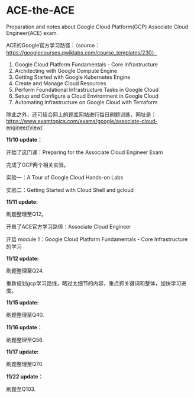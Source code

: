 # ACE-the-ACE
Preparation and notes about Google Cloud Platform(GCP) Associate Cloud Engineer(ACE) exam.

ACE的Google官方学习路径：（source：https://googlecourses.qwiklabs.com/course_templates/230）
1. Google Cloud Platform Fundamentals - Core Infrastructure
2. Architecting with Google Compute Engine
3. Getting Started with Google Kubernetes Engine
4. Create and Manage Cloud Resources
5. Perform Foundational Infrastructure Tasks in Google Cloud
6. Setup and Configure a Cloud Environment in Google Cloud
7. Automating Infrastructure on Google Cloud with Terraform

除此之外，还可结合网上的题库网站进行每日刷题训练，网址是：https://www.examtopics.com/exams/google/associate-cloud-engineer/view/

**11/10 update：**

开始了这门课：Preparing for the Associate Cloud Engineer Exam

完成了GCP两个相关实验。

实验一：A Tour of Google Cloud Hands-on Labs

实验二：Getting Started with Cloud Shell and gcloud


**11/11 update:**

刷题整理至Q12。

开启了ACE官方学习路径：Associate Cloud Engineer

开启 module 1：Google Cloud Platform Fundamentals - Core Infrastructure的学习


**11/12 update:**

刷题整理至Q24.

重新规划gcp学习路线，略过太细节的内容，重点抓关键词和整体，加快学习进度。

**11/15 update:**

刷题整理至Q40.

**11/16 update：**

刷题整理至Q56.

**11/17 update:**

刷题整理至Q70.

**11/22 update：**

刷题至Q103.
